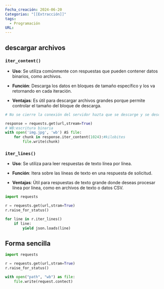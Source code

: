 ```yaml
---
Fecha_creación: 2024-06-20
Categorias: "[[Extracción]]"
tags:
  - Programación
URL:
---
```


## descargar archivos


### `iter_content()`

- **Uso**: Se utiliza comúnmente con respuestas que pueden contener datos binarios, como archivos.
    
- **Función**: Descarga los datos en bloques de tamaño específico y los va retornando en cada iteración.
    
- **Ventajas**: Es útil para descargar archivos grandes porque permite controlar el tamaño del bloque de descarga.

```python
# No se cierre la conexión del servidor hazta que se descarge y se descarga en chunks.

response = requests.get(url,stream=True)
# WB:escritura binaria
with open('img.jpg', 'wb') AS file:
	for chunk in response.iter_content(1024):#kilobites
		file.write(chunk)
```

### `iter_lines()`

- **Uso**: Se utiliza para leer respuestas de texto línea por línea.
    
- **Función**: Itera sobre las líneas de texto en una respuesta de solicitud.
    
- **Ventajas**: Útil para respuestas de texto grande donde deseas procesar línea por línea, como en archivos de texto o datos CSV.


```python
import requests

r = requests.get(url,stram=True)
r.raise_for_status()

for line in r.iter_lines()
	if line:
		yield json.loads(line)
```

## Forma sencilla 
```python
import requests

r = requests.get(url,stram=True)
r.raise_for_status()

with open("path", "wb") as file:
	file.write(request.contect)

```
